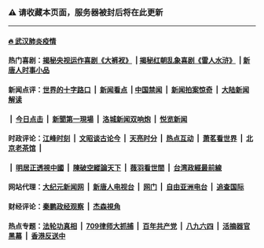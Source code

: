 ### ⚠️ 请收藏本页面，服务器被封后将在此更新

---

#### [🔥 武汉肺炎疫情](http://143.110.153.222:10000/videos/corona/)

#### 热门喜剧：[揭秘央视运作喜剧《大裤衩》](http://143.110.153.222:10000/videos/res/big-shorts/) &nbsp;|&nbsp;[揭秘红朝乱象喜剧《雷人水浒》](http://143.110.153.222:10000/videos/res/OutlawsOfMarsh/) &nbsp;|&nbsp;[新唐人时事小品](http://143.110.153.222:10000/videos/res/comedy/)

#### 新闻点评：[世界的十字路口](http://143.110.153.222/tanghao/) &nbsp;|&nbsp; [新闻看点](http://143.110.153.222/news-insight/) &nbsp;|&nbsp;[中国禁闻](http://143.110.153.222/ntdtv-news/) &nbsp;|&nbsp; [新闻拍案惊奇](http://143.110.153.222/dayu/) &nbsp;|&nbsp; [大陆新闻解读](http://143.110.153.222/ntdtv-comedy/)
####   &nbsp;|&nbsp;  [今日点击](http://143.110.153.222/news-click/)  &nbsp;|&nbsp; [新聞第一現場](http://143.110.153.222/primary-scene/) &nbsp;|&nbsp; [洛城新闻双响炮](http://143.110.153.222/la-news/) &nbsp;|&nbsp; [悦览新闻](http://143.110.153.222/dingyue/)

#### 时政评论：[江峰时刻](http://143.110.153.222/today-in-history/) &nbsp;|&nbsp; [文昭谈古论今](http://143.110.153.222/wenzhao/) &nbsp;|&nbsp; [天亮时分](http://143.110.153.222/tianliang/) &nbsp;|&nbsp; [热点互动](http://143.110.153.222/ntdtv-rdhd/) &nbsp;|&nbsp; [萧茗看世界](http://143.110.153.222/simonegao/) &nbsp;|&nbsp; [北京老茶馆](http://143.110.153.222/teahouse/)  &nbsp;|&nbsp;  
####   &nbsp;|&nbsp;  [明居正透視中國](http://143.110.153.222/decoding-china/)  &nbsp;|&nbsp; [陳破空縱論天下](http://143.110.153.222/pokong/)  &nbsp;|&nbsp; [薇羽看世間](http://143.110.153.222/weiyu/)  &nbsp;|&nbsp; [台湾政經最前線](http://143.110.153.222/taiwan/)   

#### 网站代理：[大纪元新闻网](http://143.110.153.222:10080/gb/) &nbsp;|&nbsp; [新唐人电视台](http://143.110.153.222:8808/gb/) &nbsp;|&nbsp; [网门](http://143.110.153.222:11000/) &nbsp;|&nbsp; [自由亚洲电台](http://143.110.153.222:9800/mandarin/) &nbsp;|&nbsp; [追查国际](http://143.110.153.222:10010/)

#### 财经评论：[秦鹏政经观察](http://143.110.153.222/qinpeng/) &nbsp;|&nbsp; [杰森視角 ](http://143.110.153.222/jason/)

#### 热点专题：[法轮功真相](http://143.110.153.222:10000/videos/truth.html) &nbsp;|&nbsp; [709律师大抓捕](http://143.110.153.222:10000/videos/709/) &nbsp;|&nbsp; [百年共产党](http://143.110.153.222:10000/videos/ccp.html) &nbsp;|&nbsp; [八九六四](http://143.110.153.222:10000/videos/88/)  &nbsp;|&nbsp; [活摘器官黑幕](http://143.110.153.222:10000/videos/res/Organs/)  &nbsp;|&nbsp; [香港反送中](http://143.110.153.222:10000/videos/res/hk/) 

<img src='http://gfw-breaker.win/link6.md' width='0px' height='0px'/>
